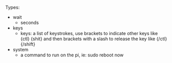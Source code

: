 Types:
- wait
    - seconds
- keys
    - keys: a list of keystrokes, use brackets to indicate other keys like {ctl} {shit} and then brackets with a slash to release the key like {/ctl} {/shift}
- system
    - a command to run on the pi, ie: sudo reboot now